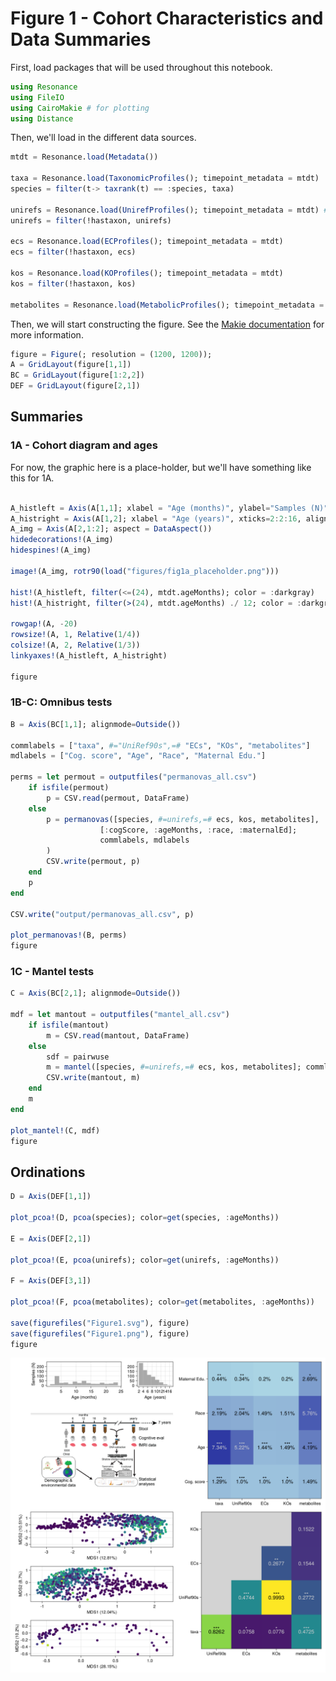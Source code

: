 # Figure 1 - Cohort Characteristics and Data Summaries

First, load packages that will be used throughout this notebook.

```julia
using Resonance
using FileIO
using CairoMakie # for plotting
using Distance
```

Then, we'll load in the different data sources.

```julia
mtdt = Resonance.load(Metadata())

taxa = Resonance.load(TaxonomicProfiles(); timepoint_metadata = mtdt)
species = filter(t-> taxrank(t) == :species, taxa)

unirefs = Resonance.load(UnirefProfiles(); timepoint_metadata = mtdt) # this can take a bit
unirefs = filter(!hastaxon, unirefs)

ecs = Resonance.load(ECProfiles(); timepoint_metadata = mtdt)
ecs = filter(!hastaxon, ecs)

kos = Resonance.load(KOProfiles(); timepoint_metadata = mtdt)
kos = filter(!hastaxon, kos)

metabolites = Resonance.load(MetabolicProfiles(); timepoint_metadata = mtdt)
```



Then, we will start constructing the figure.
See the [Makie documentation](https://makie.juliaplots.org/stable/tutorials/layout-tutorial/) for more information.


```julia
figure = Figure(; resolution = (1200, 1200));
A = GridLayout(figure[1,1])
BC = GridLayout(figure[1:2,2])
DEF = GridLayout(figure[2,1])
```


## Summaries



### 1A - Cohort diagram and ages

For now, the graphic here is a place-holder, but we'll have something like this for 1A.

```julia

A_histleft = Axis(A[1,1]; xlabel = "Age (months)", ylabel="Samples (N)", alignmode=Outside()) # TODO: set xticks to match cartoon
A_histright = Axis(A[1,2]; xlabel = "Age (years)", xticks=2:2:16, alignmode=Outside())
A_img = Axis(A[2,1:2]; aspect = DataAspect())
hidedecorations!(A_img)
hidespines!(A_img)

image!(A_img, rotr90(load("figures/fig1a_placeholder.png")))

hist!(A_histleft, filter(<=(24), mtdt.ageMonths); color = :darkgray)
hist!(A_histright, filter(>(24), mtdt.ageMonths) ./ 12; color = :darkgray, bins=8)

rowgap!(A, -20)
rowsize!(A, 1, Relative(1/4))
colsize!(A, 2, Relative(1/3))
linkyaxes!(A_histleft, A_histright)

figure
```

### 1B-C: Omnibus tests

```julia
B = Axis(BC[1,1]; alignmode=Outside())

commlabels = ["taxa", #="UniRef90s",=# "ECs", "KOs", "metabolites"]
mdlabels = ["Cog. score", "Age", "Race", "Maternal Edu."]

perms = let permout = outputfiles("permanovas_all.csv")
    if isfile(permout)
        p = CSV.read(permout, DataFrame)
    else
        p = permanovas([species, #=unirefs,=# ecs, kos, metabolites],
                    [:cogScore, :ageMonths, :race, :maternalEd];
                    commlabels, mdlabels
        )
        CSV.write(permout, p)
    end
    p
end

CSV.write("output/permanovas_all.csv", p)

plot_permanovas!(B, perms)
figure
```


### 1C - Mantel tests

```julia
C = Axis(BC[2,1]; alignmode=Outside())

mdf = let mantout = outputfiles("mantel_all.csv")
    if isfile(mantout)
        m = CSV.read(mantout, DataFrame)
    else
        sdf = pairwuse
        m = mantel([species, #=unirefs,=# ecs, kos, metabolites]; commlabels)
        CSV.write(mantout, m)
    end
    m
end

plot_mantel!(C, mdf)
figure
```

## Ordinations

```julia
D = Axis(DEF[1,1])

plot_pcoa!(D, pcoa(species); color=get(species, :ageMonths))

E = Axis(DEF[2,1])

plot_pcoa!(E, pcoa(unirefs); color=get(unirefs, :ageMonths))

F = Axis(DEF[3,1])

plot_pcoa!(F, pcoa(metabolites); color=get(metabolites, :ageMonths))

save(figurefiles("Figure1.svg"), figure)
save(figurefiles("Figure1.png"), figure)
figure
```

![](figures/Figure1.png)
